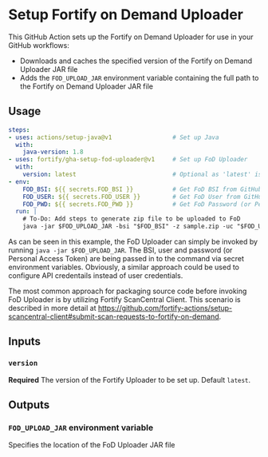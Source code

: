 # Setup Fortify on Demand Uploader

This GitHub Action sets up the Fortify on Demand Uploader for use in your GitHub workflows:
* Downloads and caches the specified version of the Fortify on Demand Uploader JAR file
* Adds the `FOD_UPLOAD_JAR` environment variable containing the full path to the Fortify on Demand Uploader JAR file

## Usage

```yaml
steps:
- uses: actions/setup-java@v1                 # Set up Java
  with:
    java-version: 1.8
- uses: fortify/gha-setup-fod-uploader@v1     # Set up FoD Uploader
  with:
    version: latest                           # Optional as 'latest' is the default
- env:
    FOD_BSI: ${{ secrets.FOD_BSI }}           # Get FoD BSI from GitHub Secrets
    FOD_USER: ${{ secrets.FOD_USER }}         # Get FoD User from GitHub Secrets
    FOD_PWD: ${{ secrets.FOD_PWD }}           # Get FoD Password (or Personal Access Token) from GitHub Secrets
  run: |
    # To-Do: Add steps to generate zip file to be uploaded to FoD
    java -jar $FOD_UPLOAD_JAR -bsi "$FOD_BSI" -z sample.zip -uc "$FOD_USER" "$FOD_PWD" -ep 2 -pp 1
```

As can be seen in this example, the FoD Uploader can simply be invoked by running `java -jar $FOD_UPLOAD_JAR`. The BSI, user and password (or Personal Access Token) are being passed in to the command via secret environment variables. Obviously, a similar approach could be used to configure API credentails instead of user credentials.

The most common approach for packaging source code before invoking FoD Uploader is by utilizing Fortify ScanCentral Client. This scenario is described in more detail at https://github.com/fortify-actions/setup-scancentral-client#submit-scan-requests-to-fortify-on-demand.

## Inputs

### `version`
**Required** The version of the Fortify Uploader to be set up. Default `latest`.

## Outputs

### `FOD_UPLOAD_JAR` environment variable
Specifies the location of the FoD Uploader JAR file
